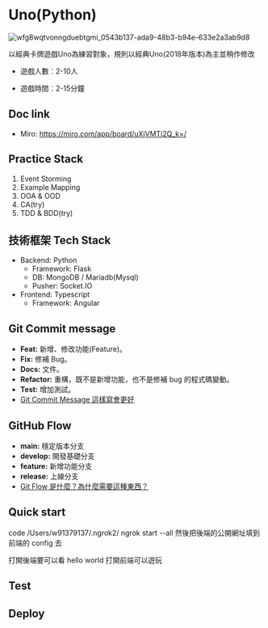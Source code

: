 # Uno(Python)
![wfg8wqtvonngduebtgmi_0543b137-ada9-48b3-b94e-633e2a3ab9d8](https://user-images.githubusercontent.com/113922076/234251565-8d2f3e44-c3b3-4ed0-a82c-9f381dd599b4.jpg)

以經典卡牌遊戲Uno為練習對象，規則以經典Uno(2018年版本)為主並稍作修改

* 遊戲人數︰2-10人

* 遊戲時間︰2-15分鐘

## Doc link  
* Miro: https://miro.com/app/board/uXjVMTi2Q_k=/

## Practice Stack 
1. Event Storming
2. Example Mapping
3. OOA & OOD 
4. CA(try)
5. TDD & BDD(try)

## 技術框架 Tech Stack
* Backend: Python
    + Framework: Flask
    + DB: MongoDB / Mariadb(Mysql)
    + Pusher: Socket.IO
* Frontend: Typescript
    + Framework: Angular

## Git Commit message
- **Feat:** 新增、修改功能(Feature)。
- **Fix:** 修補 Bug。
- **Docs:** 文件。
- **Refactor:** 重構，既不是新增功能，也不是修補 bug 的程式碼變動。
- **Test:** 增加測試。  
- [Git Commit Message 這樣寫會更好](https://wadehuanglearning.blogspot.com/2019/05/commit-commit-commit-why-what-commit.html)

## GitHub Flow
- **main:** 穩定版本分支
- **develop:** 開發基礎分支
- **feature:** 新增功能分支
- **release:** 上線分支
- [Git Flow 是什麼？為什麼需要這種東西？](https://gitbook.tw/chapters/gitflow/why-need-git-flow)


## Quick start

code /Users/w91379137/.ngrok2/
ngrok start --all
然後把後端的公開網址填到 前端的 config 去

打開後端要可以看 hello world
打開前端可以遊玩

## Test

## Deploy